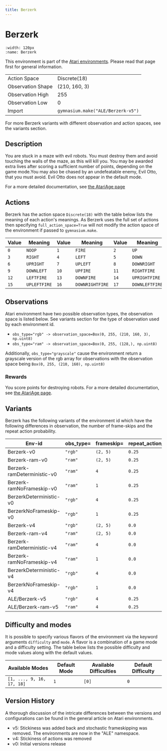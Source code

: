 ```yaml
---
title: Berzerk
---
```


# Berzerk

```{figure} ../../_static/videos/atari/berzerk.gif
:width: 120px
:name: Berzerk
```

This environment is part of the <a href='..'>Atari environments</a>. Please read that page first for general information.

|   |   |
|---|---|
| Action Space | Discrete(18) |
| Observation Shape | (210, 160, 3) |
| Observation High | 255 |
| Observation Low | 0  |
| Import | `gymnasium.make("ALE/Berzerk-v5")` |

For more Berzerk variants with different observation and action spaces, see the variants section.

## Description

You are stuck in a maze with evil robots. You must destroy them and avoid touching the walls of the maze, as this will kill you. You may be awarded extra lives after scoring a sufficient number of points, depending on the game mode.You may also be chased by an undefeatable enemy, Evil Otto, that you must avoid. Evil Otto does not appear in the default mode.

For a more detailed documentation, see [the AtariAge page](https://atariage.com/manual_html_page.php?SoftwareID=866)

## Actions

Berzerk has the action space `Discrete(18)` with the table below lists the meaning of each action's meanings.
As Berzerk uses the full set of actions then specifying `full_action_space=True` will not modify the action space of the environment if passed to `gymnasium.make`.

| Value   | Meaning      | Value   | Meaning         | Value   | Meaning        |
|---------|--------------|---------|-----------------|---------|----------------|
| `0`     | `NOOP`       | `1`     | `FIRE`          | `2`     | `UP`           |
| `3`     | `RIGHT`      | `4`     | `LEFT`          | `5`     | `DOWN`         |
| `6`     | `UPRIGHT`    | `7`     | `UPLEFT`        | `8`     | `DOWNRIGHT`    |
| `9`     | `DOWNLEFT`   | `10`    | `UPFIRE`        | `11`    | `RIGHTFIRE`    |
| `12`    | `LEFTFIRE`   | `13`    | `DOWNFIRE`      | `14`    | `UPRIGHTFIRE`  |
| `15`    | `UPLEFTFIRE` | `16`    | `DOWNRIGHTFIRE` | `17`    | `DOWNLEFTFIRE` |

## Observations

Atari environment have two possible observation types, the observation space is listed below.
See variants section for the type of observation used by each environment id.

- `obs_type="rgb" -> observation_space=Box(0, 255, (210, 160, 3), np.uint8)`
- `obs_type="ram" -> observation_space=Box(0, 255, (128,), np.uint8)`

Additionally, `obs_type="grayscale"` cause the environment return a grayscale version of the rgb array for observations with the observation space being `Box(0, 255, (210, 160), np.uint8)`
### Rewards

You score points for destroying robots.
For a more detailed documentation, see [the AtariAge page](https://atariage.com/manual_html_page.php?SystemID=2600&SoftwareID=866&itemTypeID=HTMLMANUAL).

## Variants

Berzerk has the following variants of the environment id which have the following differences in observation,
the number of frame-skips and the repeat action probability.

| Env-id                      | obs_type=   | frameskip=   | repeat_action_probability=   |
|-----------------------------|-------------|--------------|------------------------------|
| Berzerk-v0                  | `"rgb"`     | `(2, 5)`     | `0.25`                       |
| Berzerk-ram-v0              | `"ram"`     | `(2, 5)`     | `0.25`                       |
| Berzerk-ramDeterministic-v0 | `"ram"`     | `4`          | `0.25`                       |
| Berzerk-ramNoFrameskip-v0   | `"ram"`     | `1`          | `0.25`                       |
| BerzerkDeterministic-v0     | `"rgb"`     | `4`          | `0.25`                       |
| BerzerkNoFrameskip-v0       | `"rgb"`     | `1`          | `0.25`                       |
| Berzerk-v4                  | `"rgb"`     | `(2, 5)`     | `0.0`                        |
| Berzerk-ram-v4              | `"ram"`     | `(2, 5)`     | `0.0`                        |
| Berzerk-ramDeterministic-v4 | `"ram"`     | `4`          | `0.0`                        |
| Berzerk-ramNoFrameskip-v4   | `"ram"`     | `1`          | `0.0`                        |
| BerzerkDeterministic-v4     | `"rgb"`     | `4`          | `0.0`                        |
| BerzerkNoFrameskip-v4       | `"rgb"`     | `1`          | `0.0`                        |
| ALE/Berzerk-v5              | `"rgb"`     | `4`          | `0.25`                       |
| ALE/Berzerk-ram-v5          | `"ram"`     | `4`          | `0.25`                       |

## Difficulty and modes

It is possible to specify various flavors of the environment via the keyword arguments `difficulty` and `mode`.
A flavor is a combination of a game mode and a difficulty setting. The table below lists the possible difficulty and mode values
along with the default values.

| Available Modes           | Default Mode   | Available Difficulties   | Default Difficulty   |
|---------------------------|----------------|--------------------------|----------------------|
| `[1, ..., 9, 16, 17, 18]` | `1`            | `[0]`                    | `0`                  |

## Version History

A thorough discussion of the intricate differences between the versions and configurations can be found in the general article on Atari environments.

* v5: Stickiness was added back and stochastic frameskipping was removed. The environments are now in the "ALE" namespace.
* v4: Stickiness of actions was removed
* v0: Initial versions release
